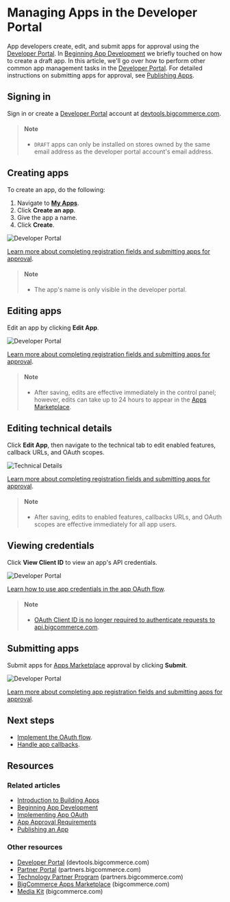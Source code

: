 # Managing Apps in the Developer Portal



App developers create, edit, and submit apps for approval using the [Developer Portal](https://devtools.bigcommerce.com/). In [Beginning App Development](/api-docs/apps/guide/development) we briefly touched on how to create a draft app. In this article, we'll go over how to perform other common app management tasks in the [Developer Portal](https://devtools.bigcommerce.com/). For detailed instructions on submitting apps for approval, see [Publishing Apps](/api-docs/apps/guide/publishing).

## Signing in

Sign in or create a [Developer Portal](https://devtools.bigcommerce.com) account at [devtools.bigcommerce.com](https://devtools.bigcommerce.com).

<!-- theme: info -->
> #### Note
> * `DRAFT` apps can only be installed on stores owned by the same email address as the developer portal account's email address.



## Creating apps

To create an app, do the following:

1. Navigate to **[My Apps](https://devtools.bigcommerce.com/my/apps)**.
2. Click **Create an app**.
3. Give the app a name.
4. Click **Create**.

![Developer Portal](https://storage.googleapis.com/bigcommerce-production-dev-center/images/apps-04-developer-portal-01.png "Developer Portal")

[Learn more about completing registration fields and submitting apps for approval](/api-docs/apps/guide/publishing).

<!-- theme: info -->
> #### Note
> * The app's name is only visible in the developer portal.



## Editing apps

Edit an app by clicking **Edit App**.

![Developer Portal](https://storage.googleapis.com/bigcommerce-production-dev-center/images/apps-04-developer-portal-01.png "Developer Portal")

[Learn more about completing registration fields and submitting apps for approval](/api-docs/apps/guide/publishing).

<!-- theme: warning  -->
> #### Note
> * After saving, edits are effective immediately in the control panel; however, edits can take up to 24 hours to appear in the [Apps Marketplace](https://www.bigcommerce.com/apps/).



## Editing technical details

Click **Edit App**, then navigate to the technical tab to edit enabled features, callback URLs, and OAuth scopes.

![Technical Details](https://storage.googleapis.com/bigcommerce-production-dev-center/images/apps-04-developer-portal-04.png "Technical Details")

[Learn more about completing registration fields and submitting apps for approval](/api-docs/apps/guide/publishing).

<!-- theme: warning -->
> #### Note
> * After saving, edits to enabled features, callbacks URLs, and OAuth scopes are effective immediately for all app users.



## Viewing credentials

Click **View Client ID** to view an app's API credentials.

![Developer Portal](https://storage.googleapis.com/bigcommerce-production-dev-center/images/apps-04-developer-portal-01.png "Developer Portal")

[Learn how to use app credentials in the app OAuth flow](/api-docs/apps/guide/auth).

<!-- theme: info -->
> #### Note
> * [OAuth Client ID is no longer required to authenticate requests to api.bigcommerce.com](/changelog#posts/o-auth-client-id-is-no-longer-required-for-requests-to-api-bigcommerce-com).



## Submitting apps

Submit apps for [Apps Marketplace](https://www.bigcommerce.com/apps) approval by clicking **Submit**.

![Developer Portal](https://storage.googleapis.com/bigcommerce-production-dev-center/images/apps-04-developer-portal-01.png "Developer Portal")

[Learn more about completing app registration fields and submitting apps for approval](/api-docs/apps/guide/publishing).

## Next steps
* [Implement the OAuth flow](/api-docs/apps/guide/auth).
* [Handle app callbacks](/api-docs/apps/guide/callbacks).

## Resources

### Related articles

* [Introduction to Building Apps](/api-docs/apps/guide/intro)
* [Beginning App Development](/api-docs/apps/guide/development)
* [Implementing App OAuth](/api-docs/apps/guide/auth)
* [App Approval Requirements](/api-docs/apps/guide/requirements)
* [Publishing an App](/api-docs/apps/guide/publishing)

### Other resources

* [Developer Portal](https://devtools.bigcommerce.com/) (devtools.bigcommerce.com)
* [Partner Portal](https://partners.bigcommerce.com/English/) (partners.bigcommerce.com)
* [Technology Partner Program](https://partners.bigcommerce.com/English/register_email.aspx) (partners.bigcommerce.com)
* [BigCommerce Apps Marketplace](https://www.bigcommerce.com/apps/) (bigcommerce.com)
* [Media Kit](https://www.bigcommerce.com/press/media-kit/) (bigcommerce.com)
